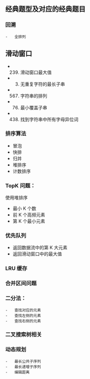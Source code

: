 ## 经典题型及对应的经典题目

### 回溯

    -   全排列

## 滑动窗口

-   239. 滑动窗口最大值
-   3. 无重复字符的最长子串
-   567. 字符串的排列
-   76. 最小覆盖子串
-   438. 找到字符串中所有字母异位词

### 排序算法

-   冒泡
-   快排
-   归并
-   堆排序
-   计数排序

### TopK 问题：

使用堆排序

-   最小 K 个数
-   前 K 个高频元素
-   第 K 个最小元素

### 优先队列

-   返回数据流中的第 K 大元素
-   返回滑动窗口中的最大值

### LRU 缓存

### 合并区间问题

### 二分法：

    -   查找对应的元素
    -   查找左侧的元素
    -   查找右侧的元素

### 二叉搜索树相关

### 动态规划

    -   最长公共子序列
    -   最长递增子序列
    -   编辑距离
